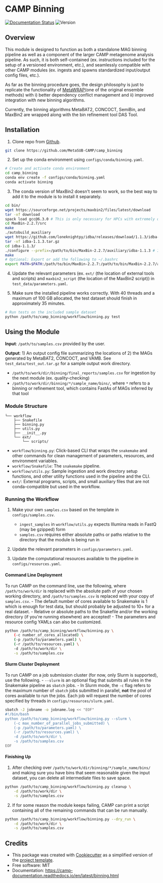 # CAMP Binning


[![Documentation Status](https://img.shields.io/readthedocs/camp_binning)](https://camp-documentation.readthedocs.io/en/latest/binning.html) ![Version](https://img.shields.io/badge/version-0.7.0-brightgreen)

## Overview

This module is designed to function as both a standalone MAG binning pipeline as well as a component of the larger CAMP metagenome analysis pipeline. As such, it is both self-contained (ex. instructions included for the setup of a versioned environment, etc.), and seamlessly compatible with other CAMP modules (ex. ingests and spawns standardized input/output config files, etc.). 

As far as the binning procedure goes, the design philosophy is just to replicate the functionality of [MetaWRAP](https://github.com/bxlab/metaWRAP)(one of the original ensemble methods) with i) better dependency conflict management and ii) improved integration with new binning algorithms. 

Currently, the binning algorithms MetaBAT2, CONCOCT, SemiBin, and MaxBin2 are wrapped along with the bin refinement tool DAS Tool.

## Installation

1. Clone repo from [Github](<https://github.com/MetaSUB-CAMP/camp_binning>).
```Bash
git clone https://github.com/MetaSUB-CAMP/camp_binning
```

2. Set up the conda environment using `configs/conda/binning.yaml`. 
```Bash
# Create and activate conda environment 
cd camp_binning
conda env create -f configs/conda/binning.yaml
conda activate binning
```

3. The conda version of MaxBin2 doesn't seem to work, so the best way to add it to the module is to install it separately. 
```Bash    
cd bin/
wget https://sourceforge.net/projects/maxbin2/files/latest/download
tar -xf download
spack load gcc@6.3.0 # This is only necessary for HPCs with extremely old gcc's 
cd MaxBin-2.2.7/src
make
./autobuild_auxiliary
wget https://github.com/loneknightpy/idba/releases/download/1.1.3/idba-1.1.3.tar.gz
tar -xf idba-1.1.3.tar.gz
cd idba-1.1.3/
./configure --prefix=/path/to/bin/MaxBin-2.2.7/auxiliary/idba-1.1.3 # IDBA-UD was not included in the auxiliary build
make
# Optional: Export or add the following to ~/.bashrc
export PATH=$PATH:/path/to/bin/MaxBin-2.2.7:/path/to/bin/MaxBin-2.2.7/auxiliary/FragGeneScan_1.30:/path/to/bin/MaxBin-2.2.7/auxiliary/hmmer-3.1b1/src:/path/to/bin/MaxBin-2.2.7/auxiliary/bowtie2-2.2.3:/path/to/bin/MaxBin-2.2.7/auxiliary/idba-1.1.3/bin
```

4. Update the relevant parameters (ex. `ext/` (the location of external tools and scripts) and `maxbin2_script` (the location of the MaxBin2 script)) in `test_data/parameters.yaml`.

5. Make sure the installed pipeline works correctly. With 40 threads and a maximum of 100 GB allocated, the test dataset should finish in approximately 35 minutes.
```Bash
# Run tests on the included sample dataset
python /path/to/camp_binning/workflow/binning.py test
```

## Using the Module

**Input**: `/path/to/samples.csv` provided by the user.

**Output**: 1) An output config file summarizing the locations of 2) the MAGs generated by MetaBAT2, CONCOCT, and VAMB. See `test_data/test_out.tar.gz` for a sample output work directory.

- `/path/to/work/dir/binning/final_reports/samples.csv` for ingestion by the next module (ex. quality-checking)
- `/path/to/work/dir/binning/*/sample_name/bins/`, where `*` refers to a binning or refinement tool, which contains FastAs of MAGs inferred by that tool

### Module Structure
```
└── workflow
    ├── Snakefile
    ├── binning.py
    ├── utils.py
    ├── __init__.py
    └── ext/
        └── scripts/
```
- `workflow/binning.py`: Click-based CLI that wraps the `snakemake` and other commands for clean management of parameters, resources, and environment variables.
- `workflow/Snakefile`: The `snakemake` pipeline. 
- `workflow/utils.py`: Sample ingestion and work directory setup functions, and other utility functions used in the pipeline and the CLI.
- `ext/`: External programs, scripts, and small auxiliary files that are not conda-compatible but used in the workflow.

### Running the Workflow

1. Make your own `samples.csv` based on the template in `configs/samples.csv`.
    - `ingest_samples` in `workflow/utils.py` expects Illumina reads in FastQ (may be gzipped) form 
    - `samples.csv` requires either absolute paths or paths relative to the directory that the module is being run in

2. Update the relevant parameters in `configs/parameters.yaml`.

3. Update the computational resources available to the pipeline in `configs/resources.yaml`. 

#### Command Line Deployment

To run CAMP on the command line, use the following, where `/path/to/work/dir` is replaced with the absolute path of your chosen working directory, and `/path/to/samples.csv` is replaced with your copy of `samples.csv`. 
    - The default number of cores available to Snakemake is 1 which is enough for test data, but should probably be adjusted to 10+ for a real dataset.
    - Relative or absolute paths to the Snakefile and/or the working directory (if you're running elsewhere) are accepted!
    - The parameters and resource config YAMLs can also be customized.
```Bash
python /path/to/camp_binning/workflow/binning.py \
    (-c number_of_cores_allocated) \
    (-p /path/to/parameters.yaml) \
    (-r /path/to/resources.yaml) \
    -d /path/to/work/dir \
    -s /path/to/samples.csv
```

#### Slurm Cluster Deployment

To run CAMP on a job submission cluster (for now, only Slurm is supported), use the following.
    - `--slurm` is an optional flag that submits all rules in the Snakemake pipeline as `sbatch` jobs. 
    - In Slurm mode, the `-c` flag refers to the maximum number of `sbatch` jobs submitted in parallel, **not** the pool of cores available to run the jobs. Each job will request the number of cores specified by threads in `configs/resources/slurm.yaml`.
```Bash
sbatch -J jobname -o jobname.log << "EOF"
#!/bin/bash
python /path/to/camp_binning/workflow/binning.py --slurm \
    (-c max_number_of_parallel_jobs_submitted) \
    (-p /path/to/parameters.yaml) \
    (-r /path/to/resources.yaml) \
    -d /path/to/work/dir \
    -s /path/to/samples.csv
EOF
```

#### Finishing Up

1. After checking over `/path/to/work/dir/binning/*/sample_name/bins/` and making sure you have bins that seem reasonable given the input dataset, you can delete all intermediate files to save space. 
```Bash
python /path/to/camp_binning/workflow/binning.py cleanup \
    -d /path/to/work/dir \
    -s /path/to/samples.csv
```

2. If for some reason the module keeps failing, CAMP can print a script containing all of the remaining commands that can be run manually. 
```Bash
python /path/to/camp_binning/workflow/binning.py --dry_run \
    -d /path/to/work/dir \
    -s /path/to/samples.csv
```

## Credits

- This package was created with [Cookiecutter](https://github.com/cookiecutter/cookiecutter>) as a simplified version of the [project template](https://github.com/audreyr/cookiecutter-pypackage>).
- Free software: MIT
- Documentation: https://camp-documentation.readthedocs.io/en/latest/binning.html


